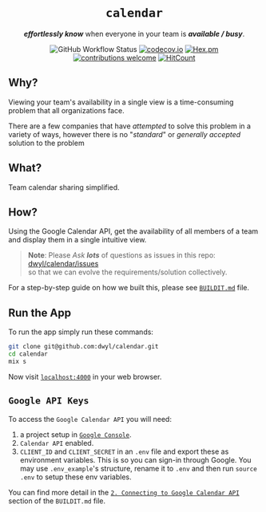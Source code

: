 <div align="center">

# `calendar`

***effortlessly know*** when everyone in your team is ***available / busy***.

![GitHub Workflow Status](https://img.shields.io/github/actions/workflow/status/dwyl/calendar/ci.yml?label=build&style=flat-square&branch=main)
[![codecov.io](https://img.shields.io/codecov/c/github/dwyl/calendar/main.svg?style=flat-square)](http://codecov.io/github/dwyl/calendar?branch=main)
[![Hex.pm](https://img.shields.io/hexpm/v/elixir_auth_google?color=brightgreen&style=flat-square)](https://hex.pm/packages/elixir_auth_google)
[![contributions welcome](https://img.shields.io/badge/feedback-welcome-brightgreen.svg?style=flat-square)](https://github.com/dwyl/calendar/issues)
[![HitCount](https://hits.dwyl.com/dwyl/calendar.svg)](https://hits.dwyl.com/dwyl/calendar)

</div>

## Why?

Viewing your team's availability in a single view is
a time-consuming problem that all organizations face.

There are a few companies that have *attempted* to solve this problem
in a variety of ways, however there is no "*standard*" or *generally accepted*
solution to the problem

## What?

Team calendar sharing simplified.

## How?

Using the Google Calendar API, get the availability of all members
of a team and display them in a single intuitive view.

> **Note**: Please _Ask **lots**_ of questions 
> as issues in this repo: 
> [dwyl/calendar/issues](https://github.com/dwyl/calendar/issues)
> <br />
> so that we can evolve the requirements/solution collectively.

For a step-by-step guide on how we built this, 
please see 
[`BUILDIT.md`](./BUILDIT.md) file.


 ## Run the App

 To run the app simply run these commands:

```sh
git clone git@github.com:dwyl/calendar.git
cd calendar
mix s
```


Now visit 
[`localhost:4000`](http://localhost:4000) 
in your web browser.

## `Google API Keys`

To access the `Google Calendar API` you will need:

1. a project setup in [`Google Console`](https://console.cloud.google.com/welcome?project=dwyl-calendar).
2. `Calendar API` enabled.
3.  `CLIENT_ID` and `CLIENT_SECRET` 
in an `.env` file and export these as
environment variables.
This is so you can sign-in through Google.
You may use `.env_example`'s structure,
rename it to `.env`
and then run `source .env` to setup
these env variables.

You can find more detail in the
[`2. Connecting to Google Calendar API`](./BUILDIT.md#2-connecting-to-google-calendar-api)
section of the `BUILDIT.md` file.

